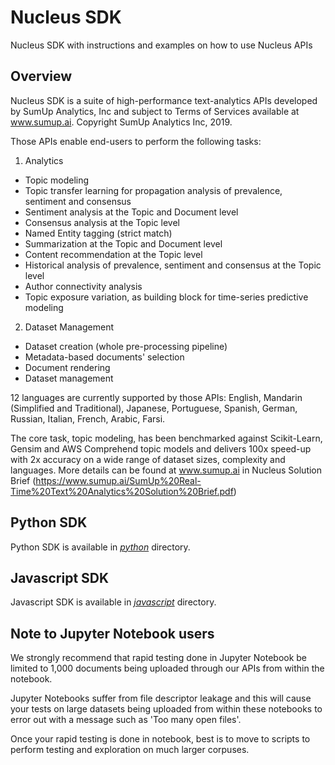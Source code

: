 # Nucleus SDK
Nucleus SDK with instructions and examples on how to use Nucleus APIs

## Overview
Nucleus SDK is a suite of high-performance text-analytics APIs developed by 
SumUp Analytics, Inc and subject to Terms of Services available at www.sumup.ai. 
Copyright SumUp Analytics Inc, 2019.

Those APIs enable end-users to perform the following tasks:
1. Analytics
* Topic modeling
* Topic transfer learning for propagation analysis of prevalence, sentiment and consensus
* Sentiment analysis at the Topic and Document level
* Consensus analysis at the Topic level
* Named Entity tagging (strict match)
* Summarization at the Topic and Document level
* Content recommendation at the Topic level
* Historical analysis of prevalence, sentiment and consensus at the Topic level
* Author connectivity analysis
* Topic exposure variation, as building block for time-series predictive modeling

2. Dataset Management
* Dataset creation (whole pre-processing pipeline)
* Metadata-based documents' selection
* Document rendering
* Dataset management

12 languages are currently supported by those APIs: English, Mandarin (Simplified and Traditional), Japanese, 
Portuguese, Spanish, German, Russian, Italian, French, Arabic, Farsi.

The core task, topic modeling, has been benchmarked against Scikit-Learn, Gensim 
and AWS Comprehend topic models and delivers 100x speed-up with 2x accuracy on a 
wide range of dataset sizes, complexity and languages. More details can be found 
at www.sumup.ai in Nucleus Solution Brief (https://www.sumup.ai/SumUp%20Real-Time%20Text%20Analytics%20Solution%20Brief.pdf)

## Python SDK
Python SDK is available in [*python*](python) directory.

## Javascript SDK
Javascript SDK is available in [*javascript*](javascript) directory.

## Note to Jupyter Notebook users
We strongly recommend that rapid testing done in Jupyter Notebook be limited to 1,000 documents being uploaded through our APIs from within the notebook.

Jupyter Notebooks suffer from file descriptor leakage and this will cause your tests on large datasets being uploaded from within these notebooks to error out with a message such as 'Too many open files'.

Once your rapid testing is done in notebook, best is to move to scripts to perform testing and exploration on much larger corpuses.
